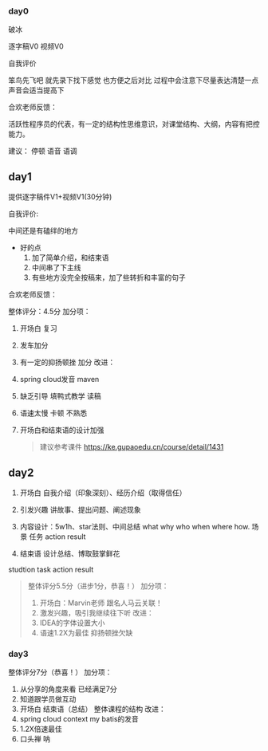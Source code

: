 ### day0 

破冰 

逐字稿V0 视频V0

自我评价

笨鸟先飞吧 就先录下找下感觉  也方便之后对比
过程中会注意下尽量表达清楚一点 声音会适当提高下

合欢老师反馈：

活跃性程序员的代表，有一定的结构性思维意识，对课堂结构、大纲，内容有把控能力。

建议： 停顿 语音 语调

## day1

提供逐字稿件V1+视频V1(30分钟)



自我评价:

中间还是有磕绊的地方

- 好的点
  1. 加了简单介绍，和结束语
  2. 中间串了下主线
  3. 有些地方没完全按稿来，加了些转折和丰富的句子

合欢老师反馈：

整体评分：4.5分
加分项：

1. 开场白 复习

2. 发车加分

3. 有一定的抑扬顿挫 加分 
   改进：

4. spring cloud发音 maven

5. 缺乏引导 填鸭式教学 读稿

6. 语速太慢 卡顿 不熟悉

7. 开场白和结束语的设计加强

   > 建议参考课件 https://ke.gupaoedu.cn/course/detail/1431



## day2

1. 开场白 自我介绍（印象深刻）、经历介绍（取得信任）

2. 引发兴趣  讲故事、提出问题、阐述现象
3. 内容设计：5w1h、star法则、中间总结 what why who when where how.  场景 任务 action result
4. 结束语 设计总结、博取鼓掌鲜花

studtion task action result

> 整体评分5.5分（进步1分，恭喜！）
> 加分项：
> 1. 开场白：Marvin老师 跟名人马云关联！
> 2. 激发兴趣，吸引我继续往下听
> 改进：
> 1. IDEA的字体设置大小
> 2. 语速1.2X为最佳 抑扬顿挫欠缺

### day3

整体评分7分（恭喜！）
加分项：

1. 从分享的角度来看 已经满足7分
2. 知道跟学员做互动
3. 开场白 结束语（总结） 整体课程的结构
改进：
1. spring cloud context my batis的发音
2. 1.2X倍速最佳
3. 口头禅 呐
